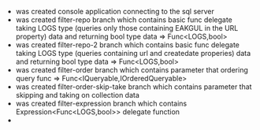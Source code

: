 * was created console application connecting to the sql server
* was created filter-repo branch which contains basic func delegate taking LOGS type (queries only those containing EAKGUL in the URL property) data and returning bool type data => Func<LOGS,bool>
* was created filter-repo-2 branch which contains basic func delegate taking LOGS type (queries containing url and createdate properies) data and returning bool type data  => Func<LOGS,bool>
* was created filter-order branch which contains parameter that ordering query func => Func<IQueryable<LOGS>,IOrderedQueryable<LOGS>>
* was created filter-order-skip-take branch  which contains parameter that skipping and taking on collection data
* was created filter-expression branch which contains Expression<Func<LOGS,bool>> delegate function
* 
